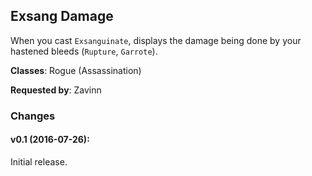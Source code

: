 ## Exsang Damage

When you cast `Exsanguinate`, displays the damage being done by your hastened
bleeds (`Rupture`, `Garrote`).

**Classes**: Rogue (Assassination)

**Requested by**: Zavinn

### Changes

#### v0.1 (2016-07-26):

Initial release.


